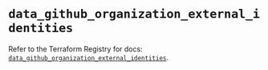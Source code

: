 # `data_github_organization_external_identities`

Refer to the Terraform Registry for docs: [`data_github_organization_external_identities`](https://registry.terraform.io/providers/integrations/github/5.45.0/docs/data-sources/organization_external_identities).
